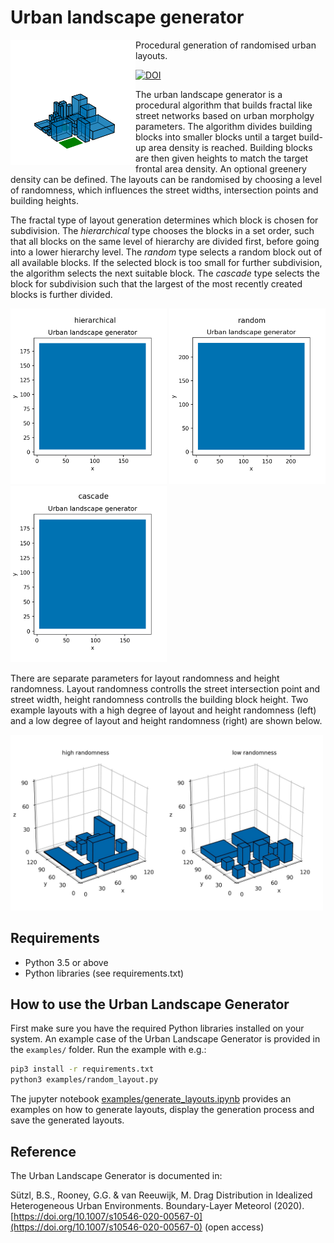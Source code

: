  # Urban landscape generator
 
<img src="/examples/ULG.png" align="left" width="200"> 

Procedural generation of randomised urban layouts.

[![DOI](https://zenodo.org/badge/DOI/10.5281/zenodo.3747476.svg)](https://doi.org/10.5281/zenodo.3747476)

The urban landscape generator is a procedural algorithm that builds fractal like street networks based on urban morpholgy parameters.
The algorithm divides building blocks into smaller blocks until a target build-up area density is reached. Building blocks are then given heights to match the target frontal area density. An optional greenery density can be defined. The layouts can be randomised by choosing a level of randomness, which influences the street widths, intersection points and building heights.

The fractal type of layout generation determines which block is chosen for subdivision. The *hierarchical* type chooses the blocks in a set order, such that all blocks on the same level of hierarchy are divided first, before going into a lower hierarchy level.
The *random* type selects a random block out of all available blocks. If the selected block is too small for further subdivision, the algorithm selects the next suitable block.
The *cascade* type selects the block for subdivision such that the largest of the most recently created blocks is further divided.

<img src="/examples/ULG-hierarchical.gif" width="250"> <img src="/examples/ULG-random.gif" width="250"> <img src="/examples/ULG-cascade.gif" width="250">

There are separate parameters for layout randomness and height randomness.
Layout randomness controlls the street intersection point and street width, height randomness controlls the building block height.
Two example layouts with a high degree of layout and height randomness (left) and a low degree of layout and height randomness (right) are shown below.

<img src="/examples/ULG-randomness.jpg" width="500">

## Requirements

- Python 3.5 or above
- Python libraries (see requirements.txt)

## How to use the Urban Landscape Generator

First make sure you have the required Python libraries installed on your system. An example case of the Urban Landscape Generator is provided in the `examples/` folder.
Run the example with e.g.:

``` sh
pip3 install -r requirements.txt
python3 examples/random_layout.py
```

The jupyter notebook [examples/generate_layouts.ipynb](https://nbviewer.jupyter.org/github/bss116/citygenerator/blob/master/examples/generate_layouts.ipynb) provides an examples on how to generate layouts, display the generation process and save the generated layouts.

## Reference

The Urban Landscape Generator is documented in:

Sützl, B.S., Rooney, G.G. & van Reeuwijk, M. Drag Distribution in Idealized Heterogeneous Urban Environments. Boundary-Layer Meteorol (2020). [https://doi.org/10.1007/s10546-020-00567-0](https://doi.org/10.1007/s10546-020-00567-0) (open access)
